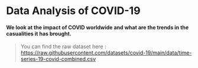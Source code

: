 # Data Analysis of COVID-19

  #### We look at the impact of COVID worldwide and what are the trends in the casualities it has brought.
  
  > You can find the raw dataset here : https://raw.githubusercontent.com/datasets/covid-19/main/data/time-series-19-covid-combined.csv
